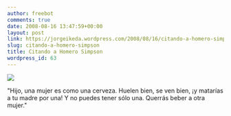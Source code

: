 ```yaml
---
author: freebot
comments: true
date: 2008-08-16 13:47:59+00:00
layout: post
link: https://jorgeikeda.wordpress.com/2008/08/16/citando-a-homero-simpson/
slug: citando-a-homero-simpson
title: Citando a Homero Simpson
wordpress_id: 63
---
```


[![](http://g-ecx.images-amazon.com/images/G/01/ciu/25/d6/091453a09da02fe7772b4110._AA240_.L.jpg)](http://www.amazon.com/dp/0812694333?tag=asocideferred-20&camp=14573&creative=327641&linkCode=as1&creativeASIN=0812694333&adid=11MFHHHM4YNJ8T2KBFN5&)

"Hijo, una mujer es como una cerveza. Huelen bien, se ven bien, ¡y matarías a tu madre por una! Y no puedes tener sólo una. Querrás beber a otra mujer."
